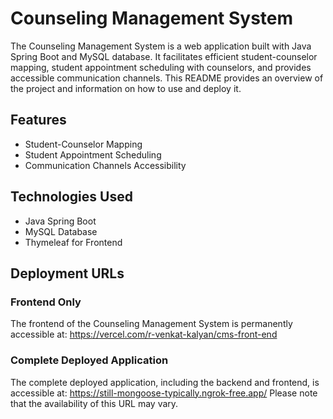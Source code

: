 # Counseling Management System

The Counseling Management System is a web application built with Java Spring Boot and MySQL database. It facilitates efficient student-counselor mapping, student appointment scheduling with counselors, and provides accessible communication channels. This README provides an overview of the project and information on how to use and deploy it.

## Features

- Student-Counselor Mapping
- Student Appointment Scheduling
- Communication Channels Accessibility

## Technologies Used

- Java Spring Boot
- MySQL Database
- Thymeleaf for Frontend

## Deployment URLs

### Frontend Only

The frontend of the Counseling Management System is permanently accessible at: https://vercel.com/r-venkat-kalyan/cms-front-end

### Complete Deployed Application

The complete deployed application, including the backend and frontend, is accessible at: https://still-mongoose-typically.ngrok-free.app/
Please note that the availability of this URL may vary.


